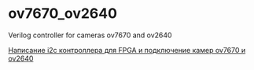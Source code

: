 # ov7670_ov2640
Verilog controller for cameras ov7670 and ov2640

[Написание i2c контроллера для FPGA и подключение камер ov7670 и ov2640](https://habr.com/ru/articles/916578/)

